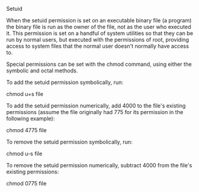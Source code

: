 Setuid

When the setuid permission is set on an executable binary file (a program) the binary file is run as the owner of the file, not as the user who executed it.
This permission is set on a handful of system utilities so that they can be run by normal users, but executed with the permissions of root, providing access 
to system files that the normal user doesn't normally have access to.

Special permissions can be set with the chmod command, using either the symbolic and octal methods.

To add the setuid permission symbolically, run:

chmod u+s file

To add the setuid permission numerically, add 4000 to the file's existing permissions (assume the file originally had 775 for its permission in the following example):

chmod 4775 file

To remove the setuid permission symbolically, run:

chmod u-s file

To remove the setuid permission numerically, subtract 4000 from the file's existing permissions:

chmod 0775 file
